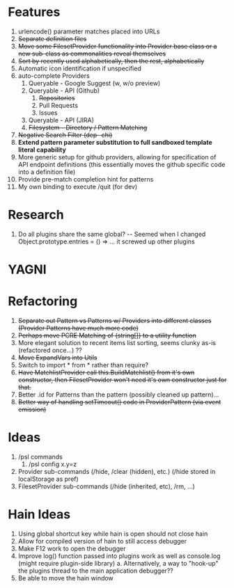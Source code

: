 # Features
 1. urlencode() parameter matches placed into URLs
 2. ~~Separate definition files~~
 3. ~~Move some FilesetProvider functionality into Provider base class or a new sub-class as commonalities reveal themselves~~
 4. ~~Sort by recently used alphabetically, then the rest, alphabetically~~
 5. Automatic icon identification if unspecified
 6. auto-complete Providers
    1. Queryable - Google Suggest (w, w/o preview)
    2. Queryable - API (Github)
        1. ~~Repositories~~
        2. Pull Requests
        3. Issues
    4. Queryable - API (JIRA)
    5. ~~Filesystem - Directory / Pattern Matching~~
 7. ~~Negative Search Filter (dep -chi)~~
 8. **Extend pattern parameter substitution to full sandboxed template literal capability**
 9. More generic setup for github providers, allowing for specification of API endpoint definitions
    (this essentially moves the github specific code into a definition file)
10. Provide pre-match completion hint for patterns
11. My own binding to execute /quit (for dev)

# Research
1. Do all plugins share the same global?  -- Seemed when I changed Object.prototype.entries = () => ... it screwed up other plugins



# YAGNI


# Refactoring
 1. ~~Separate out Pattern vs Patterns w/ Providers into different classes (Provider Patterns have much more code)~~
 2. ~~Perhaps move PCRE Matching of {string[]} to a utility function~~
 5. More elegant solution to recent items list sorting, seems clunky as-is (refactored once...) ??
 6. ~~Move ExpandVars into Utils~~
 7. Switch to import * from * rather than require?
 8. ~~Have MatchlistProvider call this.BuildMatchlist() from it's own constructor, then FilesetProvider won't need it's own constructor just for that.~~
 9. Better .id for Patterns than the pattern (possibly cleaned up pattern)...
10. ~~Better way of handling setTimeout() code in ProviderPattern (via event emission)~~


# Ideas
1. /psl commands
    1. /psl config x.y=z
3. Provider sub-commands (/hide, /clear (hidden), etc.) (/hide stored in localStorage as pref)
4. FilesetProvider sub-commands (/hide (inherited, etc), /rm, ...)

# Hain Ideas
1. Using global shortcut key while hain is open should not close hain
2. Allow for compiled version of hain to still access debugger
3. Make F12 work to open the debugger
4. Improve log() function passed into plugins work as well as console.log (might require plugin-side library)
    a. Alternatively, a way to "hook-up" the plugins thread to the main application debugger??
5. Be able to move the hain window
